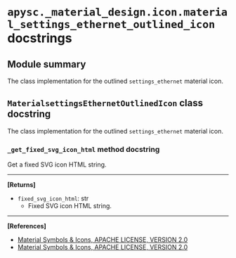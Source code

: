 # `apysc._material_design.icon.material_settings_ethernet_outlined_icon` docstrings

## Module summary

The class implementation for the outlined `settings_ethernet` material icon.

## `MaterialsettingsEthernetOutlinedIcon` class docstring

The class implementation for the outlined `settings_ethernet` material icon.

### `_get_fixed_svg_icon_html` method docstring

Get a fixed SVG icon HTML string.<hr>

**[Returns]**

- `fixed_svg_icon_html`: str
  - Fixed SVG icon HTML string.

<hr>

**[References]**

- [Material Symbols & Icons, APACHE LICENSE, VERSION 2.0](https://fonts.google.com/icons?icon.size=24&icon.color=%23e8eaed)
- [Material Symbols & Icons, APACHE LICENSE, VERSION 2.0](https://www.apache.org/licenses/LICENSE-2.0.html)